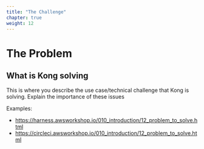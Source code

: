 ```yaml
---
title: "The Challenge"
chapter: true
weight: 12
---
```

# The Problem 
## What is Kong solving
This is where you describe the use case/technical challenge that Kong is solving. Explain the importance of these issues

Examples:

* https://harness.awsworkshop.io/010_introduction/12_problem_to_solve.html
* https://circleci.awsworkshop.io/010_introduction/12_problem_to_solve.html
